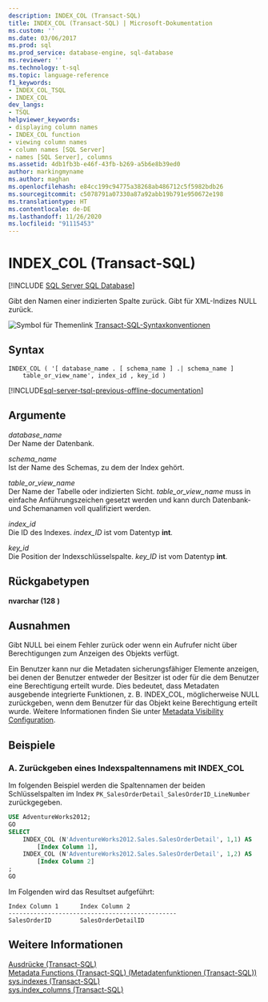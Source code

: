 ```yaml
---
description: INDEX_COL (Transact-SQL)
title: INDEX_COL (Transact-SQL) | Microsoft-Dokumentation
ms.custom: ''
ms.date: 03/06/2017
ms.prod: sql
ms.prod_service: database-engine, sql-database
ms.reviewer: ''
ms.technology: t-sql
ms.topic: language-reference
f1_keywords:
- INDEX_COL_TSQL
- INDEX_COL
dev_langs:
- TSQL
helpviewer_keywords:
- displaying column names
- INDEX_COL function
- viewing column names
- column names [SQL Server]
- names [SQL Server], columns
ms.assetid: 4db1fb3b-e46f-43fb-b269-a5b6e8b39ed0
author: markingmyname
ms.author: maghan
ms.openlocfilehash: e84cc199c94775a38268ab486712c5f5982bdb26
ms.sourcegitcommit: c5078791a07330a87a92abb19b791e950672e198
ms.translationtype: HT
ms.contentlocale: de-DE
ms.lasthandoff: 11/26/2020
ms.locfileid: "91115453"
---
```

# <a name="index_col-transact-sql"></a>INDEX_COL (Transact-SQL)
[!INCLUDE [SQL Server SQL Database](../../includes/applies-to-version/sql-asdb.md)]

  Gibt den Namen einer indizierten Spalte zurück. Gibt für XML-Indizes NULL zurück.  
  
 ![Symbol für Themenlink](../../database-engine/configure-windows/media/topic-link.gif "Symbol für Themenlink") [Transact-SQL-Syntaxkonventionen](../../t-sql/language-elements/transact-sql-syntax-conventions-transact-sql.md)  
  
## <a name="syntax"></a>Syntax  
  
```syntaxsql
INDEX_COL ( '[ database_name . [ schema_name ] .| schema_name ]  
    table_or_view_name', index_id , key_id )   
```  
  
[!INCLUDE[sql-server-tsql-previous-offline-documentation](../../includes/sql-server-tsql-previous-offline-documentation.md)]

## <a name="arguments"></a>Argumente
 *database_name*  
 Der Name der Datenbank.  
  
 *schema_name*  
 Ist der Name des Schemas, zu dem der Index gehört.  
  
 *table_or_view_name*  
 Der Name der Tabelle oder indizierten Sicht. *table_or_view_name* muss in einfache Anführungszeichen gesetzt werden und kann durch Datenbank- und Schemanamen voll qualifiziert werden.  
  
 *index_id*  
 Die ID des Indexes. *index_ID* ist vom Datentyp **int**.  
  
 *key_id*  
 Die Position der Indexschlüsselspalte. *key_ID* ist vom Datentyp **int**.  
  
## <a name="return-types"></a>Rückgabetypen  
 **nvarchar (128** **)**  
  
## <a name="exceptions"></a>Ausnahmen  
 Gibt NULL bei einem Fehler zurück oder wenn ein Aufrufer nicht über Berechtigungen zum Anzeigen des Objekts verfügt.  
  
 Ein Benutzer kann nur die Metadaten sicherungsfähiger Elemente anzeigen, bei denen der Benutzer entweder der Besitzer ist oder für die dem Benutzer eine Berechtigung erteilt wurde. Dies bedeutet, dass Metadaten ausgebende integrierte Funktionen, z. B. INDEX_COL, möglicherweise NULL zurückgeben, wenn dem Benutzer für das Objekt keine Berechtigung erteilt wurde. Weitere Informationen finden Sie unter [Metadata Visibility Configuration](../../relational-databases/security/metadata-visibility-configuration.md).  
  
## <a name="examples"></a>Beispiele  
  
### <a name="a-using-index_col-to-return-an-index-column-name"></a>A. Zurückgeben eines Indexspaltennamens mit INDEX_COL  
 Im folgenden Beispiel werden die Spaltennamen der beiden Schlüsselspalten im Index `PK_SalesOrderDetail_SalesOrderID_LineNumber` zurückgegeben.  
  
```sql  
USE AdventureWorks2012;  
GO  
SELECT   
    INDEX_COL (N'AdventureWorks2012.Sales.SalesOrderDetail', 1,1) AS  
        [Index Column 1],   
    INDEX_COL (N'AdventureWorks2012.Sales.SalesOrderDetail', 1,2) AS  
        [Index Column 2]  
;  
GO  
```  
  
 Im Folgenden wird das Resultset aufgeführt:  
  
```  
Index Column 1      Index Column 2  
-----------------------------------------------  
SalesOrderID        SalesOrderDetailID  
```  
  
## <a name="see-also"></a>Weitere Informationen  
 [Ausdrücke &#40;Transact-SQL&#41;](../../t-sql/language-elements/expressions-transact-sql.md)   
 [Metadata Functions &#40;Transact-SQL&#41; (Metadatenfunktionen &#40;Transact-SQL&#41;)](../../t-sql/functions/metadata-functions-transact-sql.md)   
 [sys.indexes &#40;Transact-SQL&#41;](../../relational-databases/system-catalog-views/sys-indexes-transact-sql.md)   
 [sys.index_columns &#40;Transact-SQL&#41;](../../relational-databases/system-catalog-views/sys-index-columns-transact-sql.md)  
  
  
